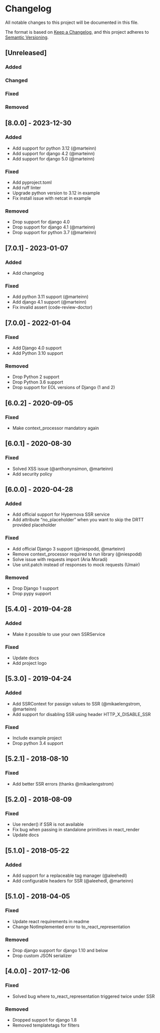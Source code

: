# Changelog
All notable changes to this project will be documented in this file.

The format is based on [Keep a Changelog](https://keepachangelog.com/en/1.0.0/),
and this project adheres to [Semantic Versioning](https://semver.org/spec/v2.0.0.html).

## [Unreleased]
### Added
### Changed
### Fixed
### Removed

## [8.0.0] - 2023-12-30

### Added
- Add support for python 3.12 (@marteinn)
- Add support for django 4.2 (@marteinn)
- Add support for django 5.0 (@marteinn)

### Fixed
- Add pyproject.toml
- Add ruff linter
- Upgrade python version to 3.12 in example
- Fix install issue with netcat in example

### Removed
- Drop support for django 4.0
- Drop support for django 4.1 (@marteinn)
- Drop support for python 3.7 (@marteinn)

## [7.0.1] - 2023-01-07

### Added
- Add changelog

### Fixed
- Add python 3.11 support (@marteinn)
- Add django 4.1 support (@marteinn)
- Fix invalid assert (code-review-doctor)

## [7.0.0] - 2022-01-04

### Fixed
- Add Django 4.0 support
- Add Python 3.10 support

### Removed
- Drop Python 2 support
- Drop Python 3.6 support
- Drop support for EOL versions of Django (1 and 2)

## [6.0.2] - 2020-09-05

### Fixed
 - Make context_processor mandatory again

## [6.0.1] - 2020-08-30

### Fixed
- Solved XSS issue (@anthonynsimon, @marteinn)
- Add security policy

## [6.0.0] - 2020-04-28

### Added
- Add official support for Hypernova SSR service
- Add attribute “no_placeholder” when you want to skip the DRTT provided placeholder

### Fixed
- Add official Django 3 support (@niespodd, @marteinn)
- Remove context_processor required to run library (@niespodd)
- Solve issue with requests import (Aria Moradi)
- Use unit.patch instead of responses to mock requests (Umair)

### Removed
- Drop Django 1 support
- Drop pypy support


## [5.4.0] - 2019-04-28

### Added
- Make it possible to use your own SSRService

### Fixed
- Update docs
- Add project logo

## [5.3.0] - 2019-04-24

### Added
- Add SSRContext for passign values to SSR (@mikaelengstrom, @marteinn)
- Add support for disabling SSR using header HTTP_X_DISABLE_SSR

### Fixed
- Include example project
- Drop python 3.4 support

## [5.2.1] - 2018-08-10

### Fixed
- Add better SSR errors (thanks @mikaelengstrom)

## [5.2.0] - 2018-08-09

### Fixed
- Use render() if SSR is not available
- Fix bug when passing in standalone primitives in react_render
- Update docs

## [5.1.0] - 2018-05-22

### Added
- Add support for a replaceable tag manager (@aleehedl)
- Add configurable headers for SSR (@aleehedl, @marteinn)

## [5.1.0] - 2018-04-05

### Fixed
- Update react requirements in readme
- Change NotImplemented error to to_react_representation

### Removed
- Drop django support for django 1.10 and below
- Drop custom JSON serializer

## [4.0.0] - 2017-12-06

### Fixed
- Solved bug where to_react_representation triggered twice under SSR

### Removed
- Dropped support for django 1.8
- Removed templatetags for filters
